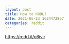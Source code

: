 ```yaml
--- 
layout: post 
title: How to HODL? 
date: 2021-06-23 1624472867 
categories: reddit 
--- 
```

https://redd.it/o6ivir